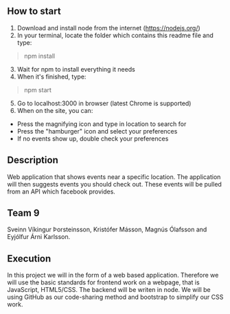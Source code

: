 ## How to start
1. Download and install node from the internet (https://nodejs.org/)
2. In your terminal, locate the folder which contains this readme file and type:
  > npm install

3. Wait for npm to install everything it needs
4. When it's finished, type:
  > npm start

5. Go to localhost:3000 in browser (latest Chrome is supported)
6. When on the site, you can:
  - Press the magnifying icon and type in location to search for
  - Press the "hamburger" icon and select your preferences
  - If no events show up, double check your preferences

## Description
Web application that shows events near a specific location.
The application will then suggests events you should check out.
These events will be pulled from an API which facebook provides.
## Team 9
Sveinn Víkingur Þorsteinsson, Kristófer Másson, Magnús Ólafsson and Eyjólfur Árni Karlsson.
## Execution
In this project we will in the form of a web based application. Therefore we will use the basic standards for frontend work on a webpage, that is JavaScript, HTML5/CSS.
The backend will be writen in node. We will be using GitHub as our code-sharing method and bootstrap to simplify our CSS work.
